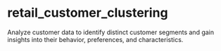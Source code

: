 # retail_customer_clustering
Analyze customer data to identify distinct customer segments and gain insights into their behavior, preferences, and characteristics.
